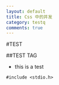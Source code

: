 ```yaml
---
layout: default
title: Css 中的并发
category: testq
comments: true
---
```


#TEST

##TEST TAG

* this is a test

```
#include <stdio.h>

```
